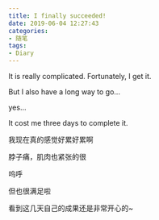 ```yaml
---
title: I finally succeeded!
date: 2019-06-04 12:27:43
categories: 
- 随笔
tags:
- Diary
---
```


It is really complicated. Fortunately, I get it.

But I also have a long way to go...

yes...

It cost me three days to complete it.

我现在真的感觉好累好累啊

脖子痛，肌肉也紧张的很

呜呼

但也很满足啦

看到这几天自己的成果还是非常开心的~

